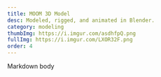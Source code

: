 ```yaml
---
title: MOOM 3D Model
desc: Modeled, rigged, and animated in Blender.
category: modeling
thumbImg: https://i.imgur.com/asdhfpQ.png
fullImg: https://i.imgur.com/LXOR32F.png
order: 4
---
```

Markdown body